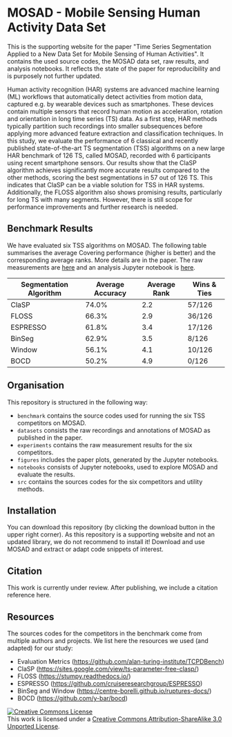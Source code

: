 # MOSAD - Mobile Sensing Human Activity Data Set
This is the supporting website for the paper "Time Series Segmentation Applied to a New Data Set for Mobile Sensing of Human Activities". It contains the used source codes, the MOSAD data set, raw results, and analysis notebooks. It reflects the state of the paper for reproducibility and is purposely not further updated.

Human activity recognition (HAR) systems are advanced machine learning (ML) workflows that automatically detect activities from motion data, captured e.g. by wearable devices such as smartphones. These devices contain multiple sensors that record human motion as acceleration, rotation and orientation in long time series (TS) data. As a first step, HAR methods typically partition such recordings into smaller subsequences before applying more advanced feature extraction and classification techniques. In this study, we evaluate the performance of 6 classical and recently published state-of-the-art TS segmentation (TSS) algorithms on a new large HAR benchmark of 126 TS, called MOSAD, recorded with 6 participants using recent smartphone sensors. Our results show that the ClaSP algorithm achieves significantly more accurate results compared to the other methods, scoring the best segmentations in 57 out of 126 TS. This indicates that ClaSP can be a viable solution for TSS in HAR systems. Additionally, the FLOSS algorithm also shows promising results, particularly for long TS with many segments. However, there is still scope for performance improvements and further research is needed.

## Benchmark Results

We have evaluated six TSS algorithms on MOSAD. The following table summarises the average Covering performance (higher is better) and the corresponding average ranks. More details are in the paper. The raw measurements are <a target="_blank" href="https://github.com/ermshaua/mobile-sensing-human-activity-data-set/blob/main/experiments">here</a> and an analysis Jupyter notebook is <a target="_blank" href="https://github.com/ermshaua/mobile-sensing-human-activity-data-set/blob/main/notebooks/competitor.ipynb">here</a>.

| Segmentation Algorithm | Average Accuracy | Average Rank | Wins & Ties |
|------------------------|------------------|--------------|-------------
| ClaSP                  | 74.0%            | 2.2          | 57/126      |
| FLOSS                  | 66.3%            | 2.9          | 36/126      |
| ESPRESSO               | 61.8%            | 3.4          | 17/126      |
| BinSeg                 | 62.9%            | 3.5          | 8/126       |
| Window                 | 56.1%            | 4.1          | 10/126      |
| BOCD                   | 50.2%            | 4.9          | 0/126       |

## Organisation

This repository is structured in the following way: 

- `benchmark` contains the source codes used for running the six TSS competitors on MOSAD.
- `datasets` consists the raw recordings and annotations of MOSAD as published in the paper.
- `experiments` contains the raw measurement results for the six competitors. 
- `figures` includes the paper plots, generated by the Jupyter notebooks.
- `notebooks` consists of Jupyter notebooks, used to explore MOSAD and evaluate the results.
- `src` contains the sources codes for the six competitors and utility methods.

## Installation

You can download this repository (by clicking the download button in the upper right corner). As this repository is a supporting website and not an updated library, we do not recommend to install it! Download and use MOSAD and extract or adapt code snippets of interest.

## Citation

This work is currently under review. After publishing, we include a citation reference here.

## Resources

The sources codes for the competitors in the benchmark come from multiple authors and projects. We list here the resources we used (and adapted) for our study:
- Evaluation Metrics (https://github.com/alan-turing-institute/TCPDBench)
- ClaSP (https://sites.google.com/view/ts-parameter-free-clasp/)
- FLOSS (https://stumpy.readthedocs.io/)
- ESPRESSO (https://github.com/cruiseresearchgroup/ESPRESSO)
- BinSeg and Window (https://centre-borelli.github.io/ruptures-docs/)
- BOCD (https://github.com/y-bar/bocd)

<a rel="license" href="http://creativecommons.org/licenses/by-sa/3.0/"><img alt="Creative Commons License" style="border-width:0" src="https://i.creativecommons.org/l/by-sa/3.0/80x15.png" /></a><br />This work is licensed under a <a rel="license" href="http://creativecommons.org/licenses/by-sa/3.0/">Creative Commons Attribution-ShareAlike 3.0 Unported License</a>.
